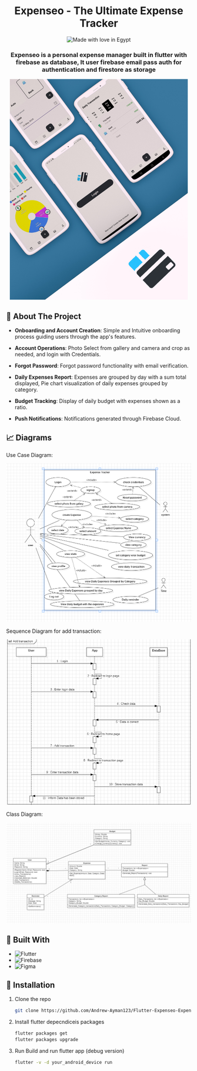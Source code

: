 <div align="center">

  <h1> Expenseo - The Ultimate Expense Tracker</h1>
  <img src="https://madewithlove.now.sh/eg?heart=true" alt="Made with love in Egypt">
  <h3>  Expenseo is a personal expense manager built in flutter with firebase as database, It user firebase email pass auth for authentication and firestore as storage</h3>
  
  <img src="./assets/diagrams/readme.jpg" alt="logo" height="600" />


</div>

## :star2: About The Project

- **Onboarding and Account Creation**: Simple and Intuitive onboarding process guiding users through the app's features.
- **Account Operations**: Photo Select from gallery and camera and crop as needed, and login with Credentials.
- **Forgot Password**: Forgot password functionality with email verification.

- **Daily Expenses Report**: Expenses are grouped by day with a sum total displayed, Pie chart visualization of daily expenses grouped by category.

- **Budget Tracking**: Display of daily budget with expenses shown as a ratio.

- **Push Notifications**: Notifications generated through Firebase Cloud.

## :chart_with_upwards_trend: Diagrams

Use Case Diagram: 

<img src="./assets/diagrams/use_case_diagram.PNG" alt="logo" height="auto" />

Sequence Diagram for add transaction: 

<img src="./assets/diagrams/sequence_diagram.png" alt="logo" height="auto" />

Class Diagram: 

<img src="./assets/diagrams/class_diagram.jpg" alt="logo" height="auto" />


## :space_invader: Built With

-   ![Flutter]
-   ![Firebase]
-   ![Figma]


## :toolbox: Installation

1. Clone the repo
    ```sh
    git clone https://github.com/Andrew-Ayman123/Flutter-Expenseo-Expense_Tracker.git
    ```
2. Install flutter depecndiceis  packages
    ```sh
    flutter packages get
    flutter packages upgrade
    ```
3. Run Build and run flutter app (debug version)
    ```sh
    flutter -v -d your_android_device run
    ```

[Flutter]: https://img.shields.io/badge/Flutter-%2302569B.svg?style=for-the-badge&logo=Flutter&logoColor=white

[Firebase]: https://img.shields.io/badge/firebase-%23039BE5.svg?style=for-the-badge&logo=firebase

[Figma]: https://img.shields.io/badge/figma-%23F24E1E.svg?style=for-the-badge&logo=figma&logoColor=white
